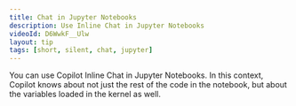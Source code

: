 ```yaml
---
title: Chat in Jupyter Notebooks
description: Use Inline Chat in Jupyter Notebooks
videoId: D6WwkF__Ulw
layout: tip
tags: [short, silent, chat, jupyter]
---
```


You can use Copilot Inline Chat in Jupyter Notebooks. In this context, Copilot knows about not just the rest of the code in the notebook, but about the variables loaded in the kernel as well.